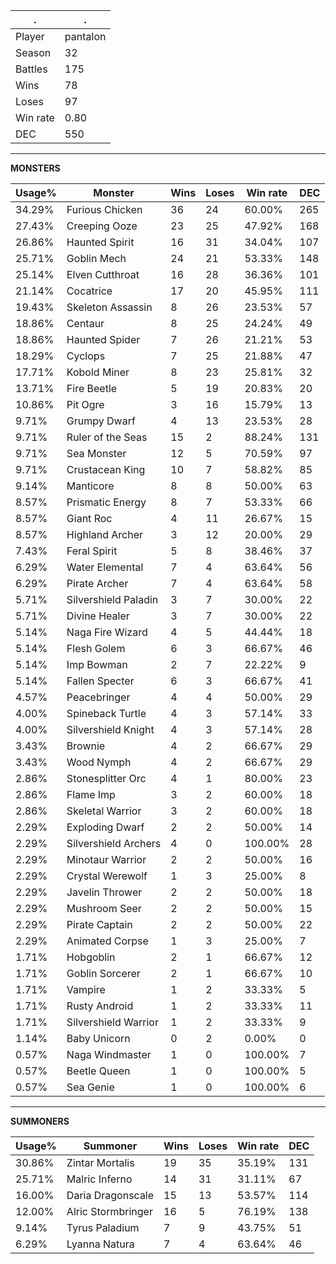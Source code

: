 .|.
|-|-
Player|pantalon
Season|32
Battles|175
Wins|78
Loses|97
Win rate|0.80
DEC|550

---
**MONSTERS**

Usage%|Monster|Wins|Loses|Win rate|DEC|
-|-|-|-|-|-|
34.29%|Furious Chicken|36|24|60.00%|265|
27.43%|Creeping Ooze|23|25|47.92%|168|
26.86%|Haunted Spirit|16|31|34.04%|107|
25.71%|Goblin Mech|24|21|53.33%|148|
25.14%|Elven Cutthroat|16|28|36.36%|101|
21.14%|Cocatrice|17|20|45.95%|111|
19.43%|Skeleton Assassin|8|26|23.53%|57|
18.86%|Centaur|8|25|24.24%|49|
18.86%|Haunted Spider|7|26|21.21%|53|
18.29%|Cyclops|7|25|21.88%|47|
17.71%|Kobold Miner|8|23|25.81%|32|
13.71%|Fire Beetle|5|19|20.83%|20|
10.86%|Pit Ogre|3|16|15.79%|13|
9.71%|Grumpy Dwarf|4|13|23.53%|28|
9.71%|Ruler of the Seas|15|2|88.24%|131|
9.71%|Sea Monster|12|5|70.59%|97|
9.71%|Crustacean King|10|7|58.82%|85|
9.14%|Manticore|8|8|50.00%|63|
8.57%|Prismatic Energy|8|7|53.33%|66|
8.57%|Giant Roc|4|11|26.67%|15|
8.57%|Highland Archer|3|12|20.00%|29|
7.43%|Feral Spirit|5|8|38.46%|37|
6.29%|Water Elemental|7|4|63.64%|56|
6.29%|Pirate Archer|7|4|63.64%|58|
5.71%|Silvershield Paladin|3|7|30.00%|22|
5.71%|Divine Healer|3|7|30.00%|22|
5.14%|Naga Fire Wizard|4|5|44.44%|18|
5.14%|Flesh Golem|6|3|66.67%|46|
5.14%|Imp Bowman|2|7|22.22%|9|
5.14%|Fallen Specter|6|3|66.67%|41|
4.57%|Peacebringer|4|4|50.00%|29|
4.00%|Spineback Turtle|4|3|57.14%|33|
4.00%|Silvershield Knight|4|3|57.14%|28|
3.43%|Brownie|4|2|66.67%|29|
3.43%|Wood Nymph|4|2|66.67%|29|
2.86%|Stonesplitter Orc|4|1|80.00%|23|
2.86%|Flame Imp|3|2|60.00%|18|
2.86%|Skeletal Warrior|3|2|60.00%|18|
2.29%|Exploding Dwarf|2|2|50.00%|14|
2.29%|Silvershield Archers|4|0|100.00%|28|
2.29%|Minotaur Warrior|2|2|50.00%|16|
2.29%|Crystal Werewolf|1|3|25.00%|8|
2.29%|Javelin Thrower|2|2|50.00%|18|
2.29%|Mushroom Seer|2|2|50.00%|15|
2.29%|Pirate Captain|2|2|50.00%|22|
2.29%|Animated Corpse|1|3|25.00%|7|
1.71%|Hobgoblin|2|1|66.67%|12|
1.71%|Goblin Sorcerer|2|1|66.67%|10|
1.71%|Vampire|1|2|33.33%|5|
1.71%|Rusty Android|1|2|33.33%|11|
1.71%|Silvershield Warrior|1|2|33.33%|9|
1.14%|Baby Unicorn|0|2|0.00%|0|
0.57%|Naga Windmaster|1|0|100.00%|7|
0.57%|Beetle Queen|1|0|100.00%|5|
0.57%|Sea Genie|1|0|100.00%|6|

---
**SUMMONERS**

Usage%|Summoner|Wins|Loses|Win rate|DEC|
-|-|-|-|-|-|
30.86%|Zintar Mortalis|19|35|35.19%|131|
25.71%|Malric Inferno|14|31|31.11%|67|
16.00%|Daria Dragonscale|15|13|53.57%|114|
12.00%|Alric Stormbringer|16|5|76.19%|138|
9.14%|Tyrus Paladium|7|9|43.75%|51|
6.29%|Lyanna Natura|7|4|63.64%|46|
